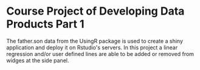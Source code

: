 # Course Project of Developing Data Products Part 1

The father.son data from the UsingR package is used to create a shiny application and deploy it on Rstudio's servers. In this project a linear regression and/or user defined lines are able to be added or removed from widges at the side panel.
